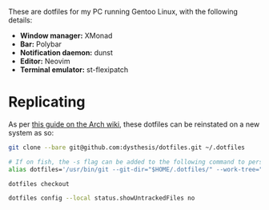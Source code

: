 These are dotfiles for my PC running Gentoo Linux, with the following details:

- **Window manager:** XMonad
- **Bar:** Polybar
- **Notification daemon:** dunst
- **Editor:** Neovim
- **Terminal emulator:** st-flexipatch


# Replicating


As per [this guide on the Arch wiki](https://wiki.archlinux.org/title/Dotfiles#Tracking_dotfiles_directly_with_Git), these dotfiles can be reinstated on a new system as so:

```bash
git clone --bare git@github.com:dysthesis/dotfiles.git ~/.dotfiles

# If on fish, the -s flag can be added to the following command to persist the alias
alias dotfiles='/usr/bin/git --git-dir="$HOME/.dotfiles/" --work-tree="$HOME"'

dotfiles checkout

dotfiles config --local status.showUntrackedFiles no
```
